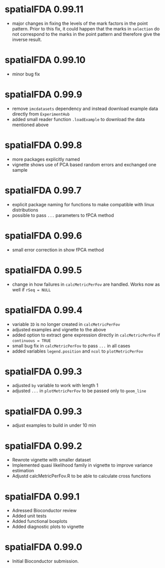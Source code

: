 # spatialFDA 0.99.11
* major changes in fixing the levels of the mark factors in the point pattern.
Prior to this fix, it could happen that the marks in `selection` do not correspond
to the marks in the point pattern and therefore give the inverse result.

# spatialFDA 0.99.10
* minor bug fix 

# spatialFDA 0.99.9
* remove `imcdatasets` dependency and instead download example data directly
from `ExperimentHub`
* added small reader function `.loadExample` to download the data mentioned 
above

# spatialFDA 0.99.8
* more packages explicitly named
* vignette shows use of PCA based random errors and exchanged one sample

# spatialFDA 0.99.7
* explicit package naming for functions to make compatible with linux distributions
* possible to pass `...` parameters to fPCA method

# spatialFDA 0.99.6
* small error correction in show fPCA method

# spatialFDA 0.99.5
* change in how failures in `calcMetricPerFov` are handled. Works now as well
if `rSeq = NULL`

# spatialFDA 0.99.4
* variable `ID` is no longer created in `calcMetricPerFov`
* adjusted examples and vignette to the above
* added option to extract gene expression directly in `calcMetricPerFov` if
`continuous = TRUE`
* small bug fix in `calcMetricPerFov` to pass `...` in all cases
* added variables `legend.position` and `ncol` to `plotMetricPerFov`

# spatialFDA 0.99.3
* adjusted `by` variable to work with length 1
* adjusted `...` in `plotMetricPerFov` to be passed only to `geom_line`

# spatialFDA 0.99.3
* adjust examples to build in under 10 min

# spatialFDA 0.99.2
* Rewrote vignette with smaller dataset
* Implemented quasi likelihood family in vignette to improve variance estimation
* Adjustd calcMetricPerFov.R to be able to calculate cross functions

# spatialFDA 0.99.1
* Adressed Bioconductor review
* Added unit tests
* Added functional boxplots
* Added diagnostic plots to vignette

# spatialFDA 0.99.0
* Initial Bioconductor submission.
